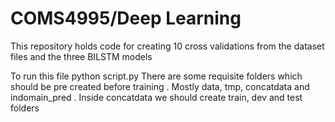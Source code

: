 # COMS4995/Deep Learning
This repository holds code for creating 10 cross validations from the dataset files and the three BILSTM models


To run this file
python script.py
There are some requisite folders which should be pre created before training .
Mostly data, tmp, concatdata and indomain_pred .
Inside concatdata we should create train, dev and test folders
